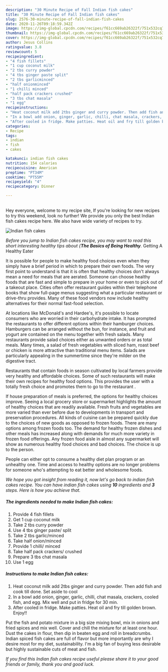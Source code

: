 ```yaml
---
description: "30 Minute Recipe of Fall Indian fish cakes"
title: "30 Minute Recipe of Fall Indian fish cakes"
slug: 2576-30-minute-recipe-of-fall-indian-fish-cakes
date: 2020-11-26T09:18:59.342Z
image: https://img-global.cpcdn.com/recipes/f61cc669ab26322f/751x532cq70/indian-fish-cakes-recipe-main-photo.jpg
thumbnail: https://img-global.cpcdn.com/recipes/f61cc669ab26322f/751x532cq70/indian-fish-cakes-recipe-main-photo.jpg
cover: https://img-global.cpcdn.com/recipes/f61cc669ab26322f/751x532cq70/indian-fish-cakes-recipe-main-photo.jpg
author: Jesus Collins
ratingvalue: 3.8
reviewcount: 5
recipeingredient:
- "4 fish fillets"
- "1 cup coconut milk"
- "2 tbs curry powder"
- "4 tbs ginger paste split"
- "2 tbs garlicminced"
- "half onionminced"
- "1 chilli minced"
- "half pack crackers crushed"
- "3 tbs chat masala"
- "1 egg"
recipeinstructions:
- "Heat coconut milk add 2tbs ginger and curry powder. Then add fish and cook till done. Set aside to cool"
- "In a bowl add onion, ginger, garlic, chilli, chat masala, crackers, cooled fish, and egg. Mix well and put in fridge for 30 min."
- "After cooled in fridge. Make patties. Heat oil and fry till golden brown. Enjoy!!"
categories:
- Recipe
tags:
- indian
- fish
- cakes

katakunci: indian fish cakes 
nutrition: 154 calories
recipecuisine: American
preptime: "PT34M"
cooktime: "PT55M"
recipeyield: "4"
recipecategory: Dinner

---
```

<br>
Hey everyone, welcome to my recipe site, If you're looking for new recipes to try this weekend, look no further! We provide you only the best Indian fish cakes recipe here. We also have wide variety of recipes to try.
<br>


![Indian fish cakes](https://img-global.cpcdn.com/recipes/f61cc669ab26322f/751x532cq70/indian-fish-cakes-recipe-main-photo.jpg)

<i>Before you jump to Indian fish cakes recipe, you may want to read this short interesting healthy tips about {<strong>The Basics of Being Healthy</strong>.</i>
Getting A Healthy Eater

It is possible for people to make healthy food choices even when they simply have a brief period in which to prepare their own foods. The very first point to understand is that it is often that healthy choices don't always mean a need for meals that are aerated. Someone can choose healthy foods that are fast and simple to prepare in your home or even to pick out of a takeout place. Cities often offer restaurant guides within their telephone books that show full-page menus suggesting what a particular restaurant or drive-thru provides. Many of these food vendors now include healthy alternatives for their normal fast-food selection.

At locations like McDonald's and Hardee's, it's possible to locate consumers who are worried in their carbohydrate intake.  It has prompted the restaurants to offer different options within their hamburger choices. Hamburgers can be arranged without the bun, for instance, and fruit and yogurt are contained on the menu together with fresh salads. Many restaurants provide salad choices either as unwanted orders or as total meals. Many times, a salad of fresh vegetables with sliced ham, roast beef or chicken is more attractive than traditional menu items.  Salads are particularly appealing in the summertime since they're milder on the digestive tract.

Restaurants that contain foods in season cultivated by local farmers provide very healthy and affordable choices. Some of such restaurants will make their own recipes for healthy food options.  This provides the user with a totally fresh choice and promotes them to go to the restaurant .

If house preparation of meals is preferred, the options for healthy choices improve. Seeing a local grocery store or supermarket highlights the amount of healthy choices that are readily available. Fresh fruits and vegetables are more varied than ever before due to developments in transport and preservation procedures.  All kinds of cuisine can be prepared quickly due to the choices of new goods as opposed to frozen foods. There are many options among frozen foods too. The demand for healthy frozen dishes and other meals has increased along with demands for much more variety in frozen food offerings. Any frozen food aisle in almost any supermarket will show as numerous healthy food choices and bad choices. The choice is up to the person.

People can either opt to consume a healthy diet plan program or an unhealthy one. Time and access to healthy options are no longer problems for someone who's attempting to eat better and wholesome foods.


<i>We hope you got insight from reading it, now let's go back to indian fish cakes recipe. You can have indian fish cakes using <strong>10</strong> ingredients and <strong>3</strong> steps. Here is how you achieve that.
</i>

##### The ingredients needed to make Indian fish cakes:

1. Provide 4 fish fillets
1. Get 1 cup coconut milk
1. Take 2 tbs curry powder
1. Use 4 tbs ginger paste/ split
1. Take 2 tbs garlic/minced
1. Take half onion/minced
1. Provide 1 chilli/ minced
1. Take half pack crackers/ crushed
1. Prepare 3 tbs chat masala
1. Use 1 egg


##### Instructions to make Indian fish cakes:

1. Heat coconut milk add 2tbs ginger and curry powder. Then add fish and cook till done. Set aside to cool
1. In a bowl add onion, ginger, garlic, chilli, chat masala, crackers, cooled fish, and egg. Mix well and put in fridge for 30 min.
1. After cooled in fridge. Make patties. Heat oil and fry till golden brown. Enjoy!!


Put the fish and potato mixture in a big size mixing bowl, mix in onions and fried spices and mix well. Cover and chill the mixture for at least one hour. Dust the cakes in flour, then dip in beaten egg and roll in breadcrumbs. Indian spiced fish cakes are full of flavor but more importantly are why I desire most for my diet, sustainability. I&#39;m a big fan of buying less desirable but highly sustainable cuts of meat and fish. 

<i>If you find this Indian fish cakes recipe useful please share it to your good friends or family, thank you and good luck.</i>
